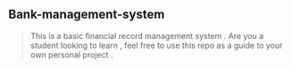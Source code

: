 ## Bank-management-system 

> This is a basic financial record management system .
> Are you a student looking to learn , feel free to use this repo as a guide to your own personal project .

